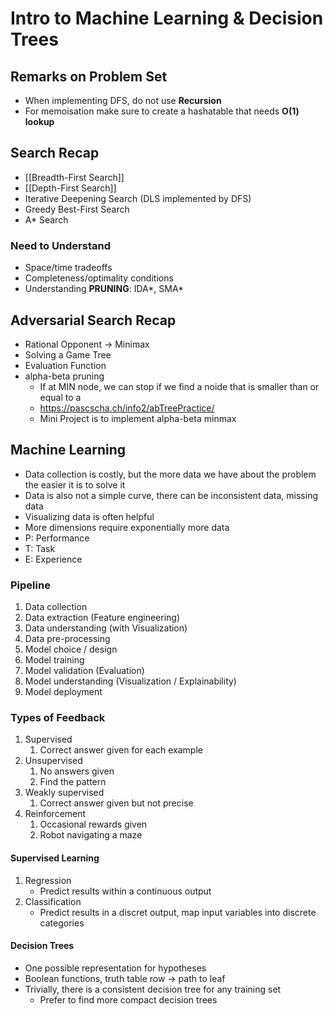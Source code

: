 # Intro to Machine Learning & Decision Trees
## Remarks on Problem Set
- When implementing DFS, do not use **Recursion**
- For memoisation make sure to create a hashatable that needs **O(1) lookup**


## Search Recap
- [[Breadth-First Search]]
- [[Depth-First Search]]
- Iterative Deepening Search (DLS implemented by DFS)
- Greedy Best-First Search
- A* Search

### Need to Understand
- Space/time tradeoffs
- Completeness/optimality conditions
- Understanding **PRUNING**: IDA*, SMA*


## Adversarial Search Recap
- Rational Opponent -> Minimax
- Solving a Game Tree
- Evaluation Function
- alpha-beta pruning
	- If at MIN node, we can stop if we find a noide that is smaller than or equal to a
	- https://pascscha.ch/info2/abTreePractice/
	- Mini Project is to implement alpha-beta minmax


## Machine Learning
- Data collection is costly, but the more data we have about the problem the easier it is to solve it
- Data is also not a simple curve, there can be inconsistent data, missing data
- Visualizing data is often helpful 
- More dimensions require exponentially more data
- P: Performance
- T: Task
- E: Experience

### Pipeline
1. Data collection 
2. Data extraction (Feature engineering) 
3. Data understanding (with Visualization) 
4. Data pre-processing 
5. Model choice / design 
6. Model training 
7. Model validation (Evaluation) 
8. Model understanding (Visualization / Explainability) 
9. Model deployment

### Types of Feedback
1. Supervised
	1. Correct answer given for each example
2. Unsupervised
	1. No answers given
	2. Find the pattern
3. Weakly supervised
	1. Correct answer given but not precise
4. Reinforcement 
	1. Occasional rewards given
	2. Robot navigating a maze


#### Supervised Learning
1. Regression
	- Predict results within a continuous output
2. Classification
	- Predict results in a discret output, map input variables into discrete categories

#### Decision Trees
- One possible representation for hypotheses
- Boolean functions, truth table row -> path to leaf
- Trivially, there is a consistent decision tree for any training set
	- Prefer to find more compact decision trees
	